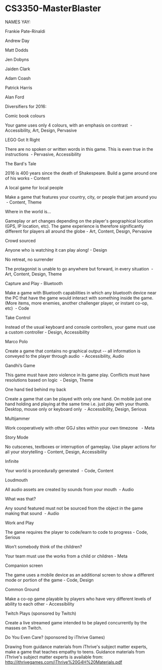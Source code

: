 # CS3350-MasterBlaster
NAMES YAY:

Frankie Pate-Rinaldi

Andrew Day

Matt Dodds

Jen Dobyns

Jaiden Clark

Adam Coash

Patrick Harris

Alan Ford



Diversifiers for 2016:

Comic book colours

Your game uses only 4 colours, with an emphasis on contrast  - Accessibility, Art, Design, Pervasive


LEGO Got It Right

There are no spoken or written words in this game. This is even true in the instructions  - Pervasive, Accessibility


The Bard's Tale

2016 is 400 years since the death of Shakespeare. Build a game around one of his works - Content


A local game for local people

Make a game that features your country, city, or people that jam around you  - Content, Theme


Where in the world is…

Gameplay or art changes depending on the player's geographical location (GPS, IP location, etc). The game experience is therefore significantly different for players all around the globe - Art, Content, Design, Pervasive


Crowd sourced

Anyone who is watching it can play along! - Design


No retreat, no surrender

The protagonist is unable to go anywhere but forward, in every situation  - Art, Content, Design, Theme


Capture and Play - Bluetooth

Make a game with Bluetooth capabilities in which any bluetooth device near the PC that have the game would interact with something inside the game. (More items, more enemies, another challenger player, or instant co-op, etc)  - Code


Take Control

Instead of the usual keyboard and console controllers, your game must use a custom controller - Design, Accessibility


Marco Polo

Create a game that contains no graphical output -- all information is conveyed to the player through audio  - Accessibility, Audio


Gandhi’s Game

This game must have zero violence in its game play. Conflicts must have resolutions based on logic  - Design, Theme


One hand tied behind my back

Create a game that can be played with only one hand. On mobile just one hand holding and playing at the same time i.e. just play with your thumb. Desktop, mouse only or keyboard only  - Accessibility, Design, Serious


Multijammer

Work cooperatively with other GGJ sites within your own timezone   - Meta


Story Mode

No cutscenes, textboxes or interruption of gameplay. Use player actions for all your storytelling - Content, Design, Accessibility


Infinite

Your world is procedurally generated  - Code, Content


Loudmouth

All audio assets are created by sounds from your mouth  - Audio


What was that?

Any sound featured must not be sourced from the object in the game making that sound  - Audio


Work and Play

The game requires the player to code/learn to code to progress - Code, Serious


Won’t somebody think of the children?

Your team must use the works from a child or children - Meta


Companion screen

The game uses a mobile device as an additional screen to show a different mode or portion of the game - Code, Design


Common Ground

Make a co-op game playable by players who have very different levels of ability to each other - Accessibility


Twitch Plays (sponsored by Twitch)

Create a live streamed game intended to be played concurrently by the masses on Twitch.


Do You Even Care? (sponsored by iThrive Games)

Drawing from guidance materials from iThrive's subject matter experts, make a game that teaches empathy to teens.
Guidance materials from iThrive's subject matter experts is available from: http://ithrivegames.com/iThrive%20G4H%20Materials.pdf

